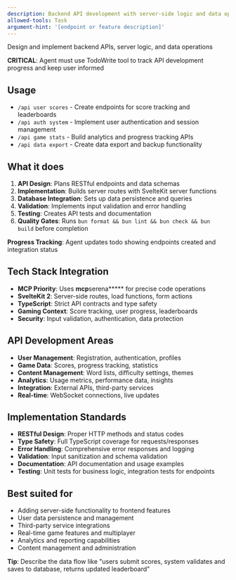 ```yaml
---
description: Backend API development with server-side logic and data operations
allowed-tools: Task
argument-hint: '[endpoint or feature description]'
---
```


Design and implement backend APIs, server logic, and data operations

**CRITICAL**: Agent must use TodoWrite tool to track API development progress and keep user informed

## Usage

- `/api user scores` - Create endpoints for score tracking and leaderboards
- `/api auth system` - Implement user authentication and session management
- `/api game stats` - Build analytics and progress tracking APIs
- `/api data export` - Create data export and backup functionality

## What it does

1. **API Design**: Plans RESTful endpoints and data schemas
2. **Implementation**: Builds server routes with SvelteKit server functions
3. **Database Integration**: Sets up data persistence and queries
4. **Validation**: Implements input validation and error handling
5. **Testing**: Creates API tests and documentation
6. **Quality Gates**: Runs `bun format && bun lint && bun check && bun build` before completion

**Progress Tracking**: Agent updates todo showing endpoints created and integration status

## Tech Stack Integration

- **MCP Priority**: Uses **mcp**serena**\*** for precise code operations
- **SvelteKit 2**: Server-side routes, load functions, form actions
- **TypeScript**: Strict API contracts and type safety
- **Gaming Context**: Score tracking, user progress, leaderboards
- **Security**: Input validation, authentication, data protection

## API Development Areas

- **User Management**: Registration, authentication, profiles
- **Game Data**: Scores, progress tracking, statistics
- **Content Management**: Word lists, difficulty settings, themes
- **Analytics**: Usage metrics, performance data, insights
- **Integration**: External APIs, third-party services
- **Real-time**: WebSocket connections, live updates

## Implementation Standards

- **RESTful Design**: Proper HTTP methods and status codes
- **Type Safety**: Full TypeScript coverage for requests/responses
- **Error Handling**: Comprehensive error responses and logging
- **Validation**: Input sanitization and schema validation
- **Documentation**: API documentation and usage examples
- **Testing**: Unit tests for business logic, integration tests for endpoints

## Best suited for

- Adding server-side functionality to frontend features
- User data persistence and management
- Third-party service integrations
- Real-time game features and multiplayer
- Analytics and reporting capabilities
- Content management and administration

**Tip**: Describe the data flow like "users submit scores, system validates and saves to database, returns updated leaderboard"
